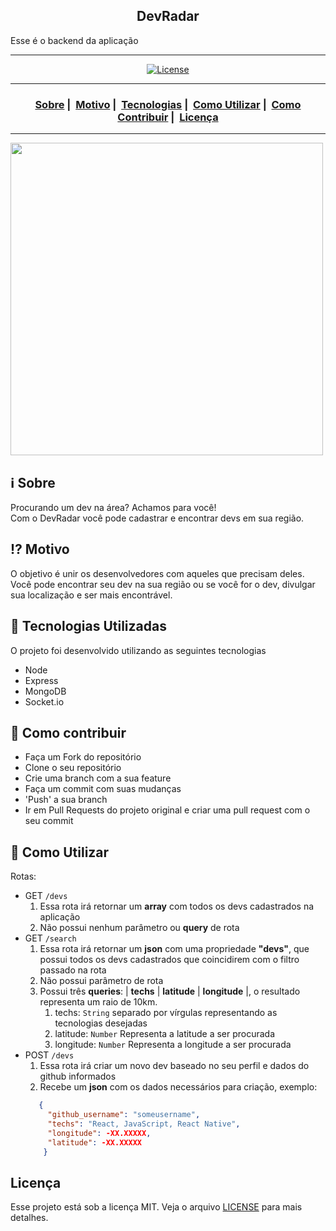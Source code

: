 <h2 align="center">DevRadar</h2>

<span>Esse é o backend da aplicação</span>
___

<p align="center">
  <a href="LICENSE">
    <img alt="License" src="https://img.shields.io/badge/license-MIT-%23F8952D">
  </a>
</p>

___

<h3 align="center">
  <a href="#information_source-sobre">Sobre</a>&nbsp;|&nbsp;
  <a href="#interrobang-motivo">Motivo</a>&nbsp;|&nbsp;
  <a href="#rocket-tecnologias-utilizadas">Tecnologias</a>&nbsp;|&nbsp;
  <a href="#link-como-utlizar">Como Utilizar</a>&nbsp;|&nbsp;
  <a href="#link-como-contribuir">Como Contribuir</a>&nbsp;|&nbsp;
  <a href="#licença">Licença</a>
</h3>

___

<img align="center" src="https://ik.imagekit.io/vhx2sevqtq/Sem_t_tulo_4jtVzJh34.png" width="500">

## :information_source: Sobre

Procurando um dev na área? Achamos para você!
<br/>
Com o DevRadar você pode cadastrar e encontrar devs em sua região.

## :interrobang: Motivo

O objetivo é unir os desenvolvedores com aqueles que precisam deles. Você pode encontrar seu dev na sua região ou se você for o dev, divulgar sua localização e ser mais encontrável.

## :rocket: Tecnologias Utilizadas 

O projeto foi desenvolvido utilizando as seguintes tecnologias

- Node
- Express
- MongoDB
- Socket.io

## :link: Como contribuir 

- Faça um Fork do repositório
- Clone o seu repositório
- Crie uma branch com a sua feature
- Faça um commit com suas mudanças
- 'Push' a sua branch
- Ir em Pull Requests do projeto original e criar uma pull request com o seu commit

## :link: Como Utilizar 
Rotas: 
 - GET `/devs`
    1. Essa rota irá retornar um **array** com todos os devs cadastrados na aplicação
    2. Não possui nenhum parâmetro ou **query** de rota
 - GET `/search`
     1. Essa rota irá retornar um **json** com uma propriedade **"devs"**, que possui todos os devs cadastrados que coincidirem com o filtro passado na rota
     2. Não possui parâmetro de rota
     3. Possui três **queries**: | **techs** | **latitude** | **longitude** |, o resultado representa um raio de 10km.
        1. techs: `String` separado por vírgulas representando as tecnologias desejadas
        2. latitude: `Number` Representa a latitude a ser procurada
        3. longitude: `Number` Representa a longitude a ser procurada
  - POST `/devs`
     1. Essa rota irá criar um novo dev baseado no seu perfil e dados do github informados
     2. Recebe um **json** com os dados necessários para criação, exemplo:
     ```json
        {
          "github_username": "someusername",
          "techs": "React, JavaScript, React Native",
          "longitude": -XX.XXXXX,
          "latitude": -XX.XXXXX
         }
     ```

## Licença 

Esse projeto está sob a licença MIT. Veja o arquivo [LICENSE](LICENSE) para mais detalhes.
